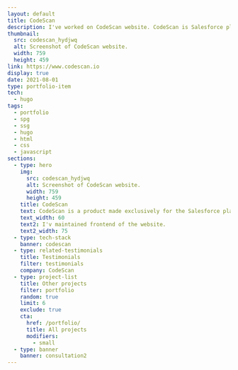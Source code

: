 ```yaml
---
layout: default
title: CodeScan
description: I've worked on CodeScan website. CodeScan is Salesforce platform product whose code analysis solution provides total visibility into Salesforce code health.
thumbnail:
  src: codescan_hydjwq
  alt: Screenshot of CodeScan website.
  width: 759
  height: 459
link: https://www.codescan.io
display: true
date: 2021-08-01
type: portfolio-item
tech:
  - hugo
tags:
  - portfolio
  - spg
  - ssg
  - hugo
  - html
  - css
  - javascript
sections:
  - type: hero
    img:
      src: codescan_hydjwq
      alt: Screenshot of CodeScan website.
      width: 759
      height: 459
    title: CodeScan
    text: CodeScan is a product made exclusively for the Salesforce platform. CodeScan’s code analysis solutions helps provide total visibility into Salesforce code health.
    text_width: 60
    text2: I'v maintained frontend of the website.
    text2_width: 75
  - type: tech-stack
    banner: codescan
  - type: related-testimonials
    title: Testimonials
    filter: testimonials
    company: CodeScan
  - type: project-list
    title: Other projects
    filter: portfolio
    random: true
    limit: 6
    exclude: true
    cta:
      href: /portfolio/
      title: All projects
      modifiers:
        - small
  - type: banner
    banner: consultation2
---
```

